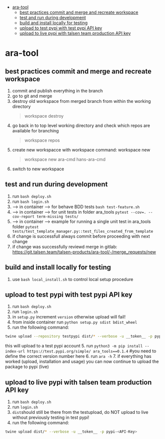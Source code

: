 - [ara-tool](#ara-tool)
  - [best practices commit and merge and recreate workspace](#best-practices-commit-and-merge-and-recreate-workspace)
  - [test and run during development](#test-and-run-during-development)
  - [build and install locally for testing](#build-and-install-locally-for-testing)
  - [upload to test pypi with test pypi API key](#upload-to-test-pypi-with-test-pypi-api-key)
  - [upload to live pypi with talsen team production API key](#upload-to-live-pypi-with-talsen-team-production-api-key)


# ara-tool
## best practices commit and merge and recreate workspace
1. commit and publish everything in the branch
2. go to git and merge
3. destroy old workspace from merged branch from within the working directory
   > workspace destroy
4. go back in to top level working directory and check which repos are available for branching
   > workspace repos
5. create new workspacce with workspace command: workspace new <repo> <new-workspace-name>
   > workspace new ara-cmd hans-ara-cmd
6. switch to new workspace 
   
## test and run during development
1. run `bash deploy.sh`
2. run `bash login.sh`
3. --> in container --> for behave BDD tests `bash test-feature.sh` 
4. --> in container --> for unit tests in folder ara_tools `pytest --cov=. --cov-report term-missing tests/ `
5. --> in container --> example for running a single unit test in ara_tools folder `pytest tests/test_template_manager.py::test_files_created_from_template`
6. if change is successfull always commit before proceeding with next change
7. if change was successfully reviewd merge in gitlab: https://git.talsen.team/talsen-products/ara-tool/-/merge_requests/new

## build and install locally for testing
1. use `bash local_install.sh` to control local setup procedure

## upload to test pypi with test pypi API key
1. run `bash deploy.sh`
2. run `login.sh`
3. in `setup.py` increment `version` otherwise upload will fail! 
4. from inside container run `python setup.py sdist bdist_wheel`
5. run the following command: 
```bash
twine upload --repository testpypi dist/* --verbose -u __token__ -p pypi-AgENdGVzdC5weXBpLm9yZwIkZGI5YzUyZTUtNDhjMy00NmI3LTgxNmMtY2QwMTRjYjZmZjlmAAIqWzMsImM3ZTM0MDRmLWU1MzUtNDliMi05ZDhiLWQ0NGUyNzlmYTU0MiJdAAAGID-dX7aQZZimTyUQeKPzbP0TlqMEpLQlzRW7VJr1JKab
```

this will upload to a test pypi account
5. run `python3 -m pip install --index-url https://test.pypi.org/simple/ ara_tools==0.1.4` #you need to define the correct version number here
6. run `ara -h`
7. if everything has worked (upload, installation and usage) you can now continue to upload the package to pypi (live)


## upload to live pypi with talsen team production API key
1. run `bash deploy.sh`
2. run `login.sh`
3. `dist`should still be there from the testupload, do NOT upload to live without previously testing in test pypi!
4. run the following command: 
```bash
twine upload dist/* --verbose -u __token__ -p pypi-<API-Key>
``` 